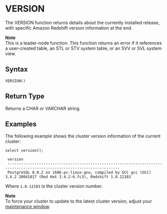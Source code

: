# VERSION<a name="r_VERSION"></a>

 The VERSION function returns details about the currently installed release, with specific Amazon Redshift version information at the end\. 

**Note**  
This is a leader\-node function\. This function returns an error if it references a user\-created table, an STL or STV system table, or an SVV or SVL system view\.

## Syntax<a name="r_VERSION-synopsis"></a>

```
VERSION()
```

## Return Type<a name="r_VERSION-return-type"></a>

Returns a CHAR or VARCHAR string\. 

## Examples<a name="r_VERSION-examples"></a>

The following example shows the cluster version information of the current cluster: 

```
select version();
```

```
 version
 ------------------------------------------------------------------------------------------------------------------------               
 PostgreSQL 8.0.2 on i686-pc-linux-gnu, compiled by GCC gcc (GCC) 3.4.2 20041017 (Red Hat 3.4.2-6.fc3), Redshift 1.0.12103
```

Where `1.0.12103` is the cluster version number\. 

**Note**  
To force your cluster to update to the latest cluster version, adjust your [maintenance window](https://docs.aws.amazon.com/redshift/latest/mgmt/working-with-clusters.html#rs-maintenance-windows)\. 